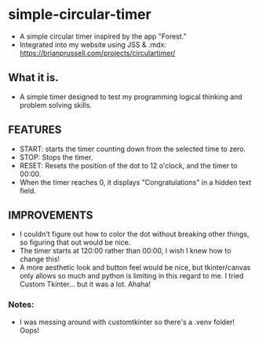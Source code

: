 # simple-circular-timer
- A simple circular timer inspired by the app "Forest."
- Integrated into my website using JSS & .mdx: https://brianprussell.com/projects/circulartimer/

## What it is.
- A simple timer designed to test my programming logical thinking and problem solving skills.

## FEATURES
- START: starts the timer counting down from the selected time to zero.
- STOP: Stops the timer.
- RESET: Resets the position of the dot to 12 o'clock, and the timer to 00:00.
- When the timer reaches 0, it displays "Congratulations" in a hidden text field.


## IMPROVEMENTS
- I couldn't figure out how to color the dot without breaking other things, so figuring that out would be nice.
- The timer starts at 120:00 rather than 00:00, I wish I knew how to change this!
- A more aesthetic look and button feel would be nice, but tkinter/canvas only allows so much and python is limiting in this regard to me. I tried Custom Tkinter... but it was a lot. Ahaha!

### Notes:
- I was messing around with customtkinter so there's a .venv folder! Oops!
